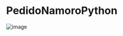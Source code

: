 ﻿# PedidoNamoroPython
![image](https://github.com/user-attachments/assets/2af27f0c-ca3e-4bb9-a59d-fc6a26a8e5cb)
